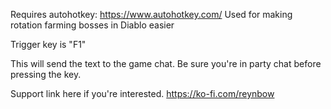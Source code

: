 Requires autohotkey: https://www.autohotkey.com/
Used for making rotation farming bosses in Diablo easier

Trigger key is "F1"

This will send the text to the game chat. Be sure you're in party chat before pressing the key.

Support link here if you're interested. https://ko-fi.com/reynbow
